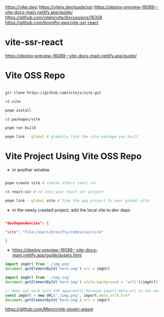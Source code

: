 
https://vike.dev/
https://vitejs.dev/guide/ssr
https://deploy-preview-16089--vite-docs-main.netlify.app/guide/
https://github.com/vitejs/vite/discussions/16358
https://github.com/bronifty-aws/vite-ssr-react

# vite-ssr-react

https://deploy-preview-16089--vite-docs-main.netlify.app/guide/

  

# Vite OSS Repo

  

```bash

git clone https://github.com/vitejs/vite.git

cd vite

pnpm install

cd packages/vite

pnpm run build

pnpm link --global # globally link the vite package you built

```

  

# Vite Project Using Vite OSS Repo

  

- in another window

```bash

pnpm create vite # choose others react ssr

cd react-ssr # cd into your react ssr project

pnpm link --global vite # link the app project to your global vite

```

- in the newly created project, add the local vite to dev deps

```json

"devDependencies": {

"vite": "file:/Users/bronifty/codes/oss/vite"

}

```

- https://deploy-preview-16089--vite-docs-main.netlify.app/guide/assets.html
```ts
import imgUrl from './img.png'
document.getElementById('hero-img').src = imgUrl

import imgUrl from './img.svg'
document.getElementById('hero-img').style.background = `url("${imgUrl}")`

// does not work with SSR apparently because import.meta.url is not available in node??
const imgUrl = new URL('./img.png', import.meta.url).href
document.getElementById('hero-img').src = imgUrl
```

https://github.com/Menci/vite-plugin-wasm

